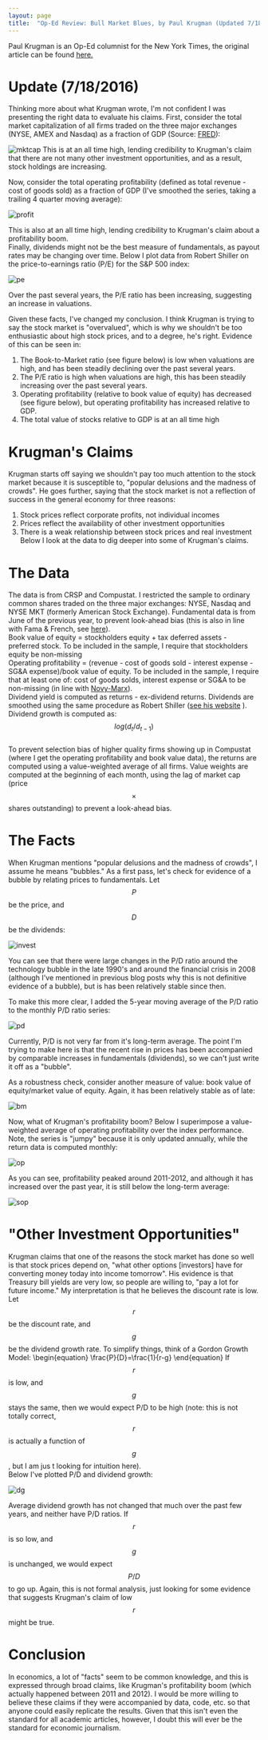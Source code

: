 ```yaml
---
layout: page
title:  "Op-Ed Review: Bull Market Blues, by Paul Krugman (Updated 7/18/2016)"
---
```


Paul Krugman is an Op-Ed columnist for the New York Times, the original article can be found <a href="http://www.nytimes.com/2016/07/15/opinion/bull-market-blues.html?emc=eta1">here.</a>

# Update (7/18/2016)

Thinking more about what Krugman wrote, I'm not confident I was presenting the right data to evaluate his claims.  First, consider the total market capitalization of all firms traded on the three major exchanges (NYSE, AMEX and Nasdaq) as a fraction of GDP (Source: <a href="https://fred.stlouisfed.org/series/GDP">FRED</a>):

![mktcap](/Post_Images/7_17_2016/mktcap.png)
This is at an all time high, lending credibility to Krugman's claim that there are not many other investment opportunities, and as a result, stock holdings are increasing. <br />

Now, consider the total operating profitability (defined as total revenue - cost of goods sold) as a fraction of GDP (I've smoothed the series, taking a trailing 4 quarter moving average):

![profit](/Post_Images/7_17_2016/profit.png)

This is also at an all time high, lending credibility to Krugman's claim about a profitability boom. <br />
Finally, dividends might not be the best measure of fundamentals, as payout rates may be changing over time.  Below I plot data from Robert Shiller on the price-to-earnings ratio (P/E) for the S&P 500 index:

![pe](/Post_Images/7_17_2016/pe.png)

Over the past several years, the P/E ratio has been increasing, suggesting an increase in valuations.<br />

Given these facts, I've changed my conclusion.  I think Krugman is trying to say the stock market is "overvalued", which is why we shouldn't be too enthusiastic about high stock prices, and to a degree, he's right.  Evidence of this can be seen in: <br />
1) The Book-to-Market ratio (see figure below) is low when valuations are high, and has been steadily declining over the past several years.  
2) The P/E ratio is high when valuations are high, this has been steadily increasing over the past several years. <br />
2) Operating profitability (relative to book value of equity) has decreased (see figure below), but operating profitability has increased relative to GDP. <br />
3) The total value of stocks relative to GDP is at an all time high <br />

# Krugman's Claims

Krugman starts off saying we shouldn't pay too much attention to the stock market because it is susceptible to, "popular delusions and the madness of crowds".  He goes further, saying that the stock market is not a reflection of success in the general economy for three reasons: <br />
1) Stock prices reflect corporate profits, not individual incomes <br />
2) Prices reflect the availability of other investment opportunities <br />
3) There is a weak relationship between stock prices and real investment <br />
Below I look at the data to dig deeper into some of Krugman's claims.

# The Data

The data is from CRSP and Compustat.  I restricted the sample to ordinary common shares traded on the three major exchanges: NYSE, Nasdaq and NYSE MKT (formerly American Stock Exchange).  Fundamental data is from June of the previous year, to prevent look-ahead bias (this is also in line with Fama & French, see <a href="http://mba.tuck.dartmouth.edu/pages/faculty/ken.french/Data_Library/det_form_btm.html">here</a>).  <br />
Book value of equity = stockholders equity + tax deferred assets - preferred stock.  To be included in the sample, I require that stockholders equity be non-missing <br />
Operating profitability = (revenue - cost of goods sold - interest expense - SG&A expense)/book value of equity.  To be included in the sample, I require that at least one of: cost of goods solds, interest expense or SG&A to be non-missing (in line with  <a href="http://rnm.simon.rochester.edu/research/OSoV.pdf">Novy-Marx</a>). <br />
Dividend yield is computed as returns - ex-dividend returns.  Dividends are smoothed using the same procedure as Robert Shiller (<a href="http://www.econ.yale.edu/~shiller/data.htm">see his website</a> ).  Dividend growth is computed as: $$log(d_t/d_{t-1})$$  <br />
To prevent selection bias of higher quality firms showing up in Compustat (where I get the operating profitability and book value data), the returns are computed using a value-weighted average of all firms.  Value weights are computed at the beginning of each month, using the lag of market cap (price $$\times$$ shares outstanding) to prevent a look-ahead bias. <br />

# The Facts

When Krugman mentions "popular delusions and the madness of crowds", I assume he means "bubbles."  As a first pass, let's check for evidence of a bubble by relating prices to fundamentals.  Let $$P$$ be the price, and $$D$$ be the dividends: <br />

![invest](/Post_Images/7_17_2016/invest.png)

You can see that there were large changes in the P/D ratio around the technology bubble in the late 1990's and around the financial crisis in 2008 (although I've mentioned in previous blog posts why this is not definitive evidence of a bubble), but is has been relatively stable since then. <br />

To make this more clear, I added the 5-year moving average of the P/D ratio to the monthly P/D ratio series: <br />

![pd](/Post_Images/7_17_2016/pd.png)

Currently, P/D is not very far from it's long-term average.  The point I'm trying to make here is that the recent rise in prices has been accompanied by comparable increases in fundamentals (dividends), so we can't just write it off as a "bubble". <br />

As a robustness check, consider another measure of value: book value of equity/market value of equity.  Again, it has been relatively stable as of late: <br />

![bm](/Post_Images/7_17_2016/bm.png)

Now, what of Krugman's profitability boom?  Below I superimpose a value-weighted average of operating profitability over the index performance.  Note, the series is "jumpy" because it is only updated annually, while the return data is computed monthly: <br />

![op](/Post_Images/7_17_2016/op.png)

As you can see, profitability peaked around 2011-2012, and although it has increased over the past year, it is still below the long-term average: <br />

![sop](/Post_Images/7_17_2016/sop.png)

# "Other Investment Opportunities"

Krugman claims that one of the reasons the stock market has done so well is that stock prices depend on, "what other options [investors] have for converting money today into income tomorrow".  His evidence is that Treasury bill yields are very low, so people are willing to, "pay a lot for future income."  My interpretation is that he believes the discount rate is low. <br />
Let $$r$$ be the discount rate, and $$g$$ be the dividend growth rate.  To simplify things, think of a Gordon Growth Model:
\begin{equation}
\frac{P}{D}=\frac{1}{r-g}
\end{equation}
If $$r$$ is low, and $$g$$ stays the same, then we would expect P/D to be high (note: this is not totally correct, $$r$$ is actually a function of $$g$$, but I am jus	t looking for intuition here). <br />
Below I've plotted P/D and dividend growth: <br />

![dg](/Post_Images/7_17_2016/dg.png)

Average dividend growth has not changed that much over the past few years, and neither have P/D ratios.  If $$r$$ is so low, and $$g$$ is unchanged, we would expect $$P/D$$ to go up.  Again, this is not formal analysis, just looking for some evidence that suggests Krugman's claim of low $$r$$ might be true.  

# Conclusion

In economics, a lot of "facts" seem to be common knowledge, and this is expressed through broad claims, like Krugman's profitability boom (which actually happened between 2011 and 2012).  I would be more willing to believe these claims if they were accompanied by data, code, etc. so that anyone could easily replicate the results.  Given that this isn't even the standard for all academic articles, however, I doubt this will ever be the standard for economic journalism.
